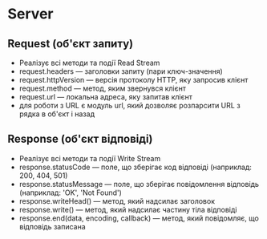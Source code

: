 # Server

## Request (об'єкт запиту)

-   Реалізує всі методи та події Read Stream
-   request.headers — заголовки запиту (пари ключ-значення)
-   request.httpVersion — версія протоколу HTTP, яку запросив клієнт
-   request.method — метод, яким звернувся клієнт
-   request.url — локальна адреса, яку запитав клієнт
-   для роботи з URL є модуль url, який дозволяє розпарсити URL з рядка в об'єкт і назад

## Response (об'єкт відповіді)

-   Реалізує всі методи та події Write Stream
-   response.statusCode — поле, що зберігає код відповіді (наприклад: 200, 404, 501)
-   response.statusMessage — поле, що зберігає повідомлення відповідь (наприклад: 'OK', 'Not Found')
-   response.writeHead() — метод, який надсилає заголовок
-   response.write() — метод, який надсилає частину тіла відповіді
-   response.end(data, encoding, callback) — метод, який повідомляє, що відповідь записана

